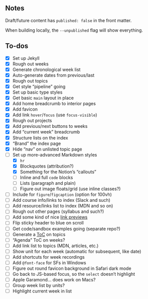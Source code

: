 ## Notes

Draft/future content has `published: false` in the front matter.

When building locally, the `--unpublished` flag will show everything.

## To-dos

- [x] Set up Jekyll
- [x] Rough out weeks
- [x] Generate chronological week list
- [x] Auto-generate dates from previous/last
- [x] Rough out topics
- [x] Get style “pipeline” going
- [x] Set up basic type styles
- [x] Get basic `main` layout in place
- [x] Add home breadcrumb to interior pages
- [x] Add favicon
- [x] Add link `hover`/`focus` (use `focus-visible`)
- [x] Rough out projects
- [x] Add previous/next buttons to weeks
- [x] Add “current week” breadcrumb
- [x] Structure lists on the index
- [x] “Brand” the index page
- [x] Hide “nav” on unlisted topic page
- [ ] Set up more-advanced Markdown styles
  - [x] `hr`
  - [x] Blockquotes (attribution?)
  - [x] Something for the Notion’s “callouts”
  - [ ] Inline and full `code` blocks
  - [ ] Lists (paragraph and plain)
  - [ ] Figure out image floats/grid (use inline classes?)
- [ ] Include for `figure`/`figcaption` (option for 100vh)
- [ ] Add course info/links to index (Slack and such)
- [ ] Add resource/links list to index (MDN and so on)
- [ ] Rough out other pages (syllabus and such?)
- [ ] Add some kind of nice [link previews](https://github.com/ysk24ok/jekyll-linkpreview)
- [ ] Flip sticky header to blue on scroll
- [ ] Get code/sandbox examples going (separate repo?)
- [ ] Generate a [ToC](https://github.com/toshimaru/jekyll-toc) on topics
- [ ] “Agenda” ToC on weeks?
- [ ] Add link list to topics (MDN, articles, etc.)
- [ ] Show unit for each week (automatic for subsequent, like date)
- [ ] Add shortcuts for week recordings
- [ ] Add `@font-face` for SFs in Windows
- [ ] Figure out round favicon background in Safari dark mode
- [ ] Go back to JS-based focus, so the `select` doesn’t highlight
- [ ] Apple Garamond… does work on Macs?
- [ ] Group week list by units?
- [ ] Highlight current week in list
